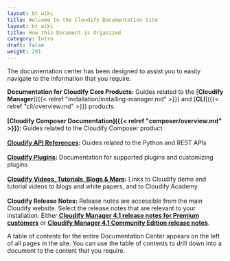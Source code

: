 ```yaml
---
layout: bt_wiki
title: Welcome to the Cloudify Documentation Site
layout: bt_wiki
title: How this Document is Organized
category: Intro
draft: false
weight: 201
---
```

The documentation center has been designed to assist you to easily navigate to the information that you require.

**Documentation for Cloudify Core Products:**		Guides related to the [**Cloudify Manager**]({{< relref "installation/installing-manager.md" >}})  and  [**CLI**]({{< relref "cli/overview.md" >}}) products<br><br>
**[Cloudify Composer Documentation]({{< relref "composer/overview.md" >}}):**				Guides related to the Cloudify Composer product<br><br>
**[Cloudify API References](http://docs.getcloudify.org/api/):**						Guides related to the Python and REST APIs<br><br>
**[Cloudify Plugins](http://cloudify-plugins-common.readthedocs.io/en/3.3/):**								Documentation for supported plugins and customizing plugins<br><br>
**[Cloudify Videos, Tutorials, Blogs & More](http://getcloudify.org/cloudifysourcetv.html):**		Links to Cloudify demo and tutorial videos to blogs and white papers, and to Cloudify Academy<br><br>
**Cloudify Release Notes:** Release notes are accessible from the main Cloudify website. Select the release notes that are relevant to your installation. Either **[Cloudify Manager 4.1 release notes for Premium customers](http://getcloudify.org/downloads/releasenotes/release-notes-4_1_0.html)** or **[Cloudify Manager 4.1 Community Edition release notes](http://getcloudify.org/downloads/releasenotes/release-notes-4_1_0.html)**.


A table of contents for the entire Documentation Center appears on the left of all pages in the site. You can use the table of contents to drill down into a document to the content that you require.

